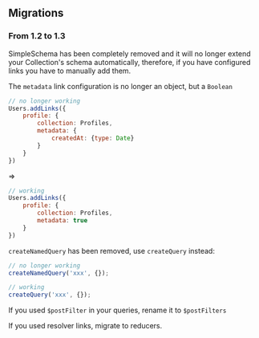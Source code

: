 ## Migrations

### From 1.2 to 1.3

SimpleSchema has been completely removed and it will no longer extend your Collection's schema automatically, therefore,
if you have configured links you have to manually add them.

The `metadata` link configuration is no longer an object, but a `Boolean`

```js
// no longer working
Users.addLinks({
    profile: {
        collection: Profiles,
        metadata: {
            createdAt: {type: Date}
        }
    }
})
```
=>
```js
// working
Users.addLinks({
    profile: {
        collection: Profiles,
        metadata: true
    }
})
```

`createNamedQuery` has been removed, use `createQuery` instead:

```js
// no longer working
createNamedQuery('xxx', {});

// working
createQuery('xxx', {});
```

If you used `$postFilter` in your queries, rename it to `$postFilters`

If you used resolver links, migrate to reducers.

